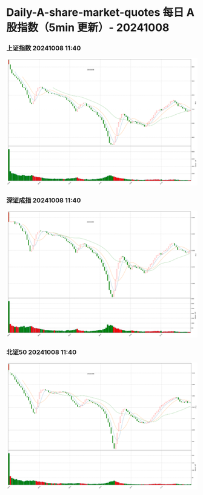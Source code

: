 
# Daily-A-share-market-quotes 每日 A 股指数（5min 更新）- 20241008

### 上证指数 20241008 11:40
![](./fig/2024/10/20241008-sh000001.png)

### 深证成指 20241008 11:40
![](./fig/2024/10/20241008-sz399001.png)

### 北证50 20241008 11:40
![](./fig/2024/10/20241008-bj899050.png)
